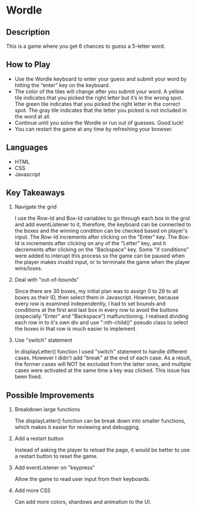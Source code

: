 # Wordle

## Description

This is a game where you get 6 chances to guess a 5-letter word.

## How to Play

- Use the Wordle keyboard to enter your guess and submit your word by hitting the “enter” key on the keyboard.
- The color of the tiles will change after you submit your word. A yellow tile indicates that you picked the right letter but it’s in the wrong spot. The green tile indicates that you picked the right letter in the correct spot. The gray tile indicates that the letter you picked is not included in the word at all.
- Continue until you solve the Wordle or run out of guesses. Good luck!
- You can restart the game at any time by refreshing your browser.

## Languages

- HTML
- CSS
- Javascript

## Key Takeaways

1. Navigate the grid

   I use the Row-Id and Box-Id variables to go through each box in the grid and add eventListener to it, therefore, the keyboard can be connected to the boxes and the winning condition can be checked based on player's input. The Row-Id increments after clicking on the "Enter" key. The Box-Id is increments after clicking on any of the "Letter" key, and it decrements after clicking on the "Backspace" key. Some "if conditions" were added to interupt this process so the game can be paused when the player makes invalid input, or to terminate the game when the player wins/loses.

2. Deal with "out-of-bounds"

   Since there are 30 boxes, my initial plan was to assign 0 to 29 to all boxes as their ID, then select them in Javascript. However, because every row is examined independently, I had to set bounds and conditions at the first and last box in every row to avoid the buttons (especially "Enter" and "Backspace") malfunctioning. I realised dividing each row in to it's own div and use ":nth-child()" pseudo class to select the boxes in that row is much easier to implement.

3. Use "switch" statement

   In displayLetter() function I used "switch" statement to handle different cases. However I didn't add "break" at the end of each case. As a result, the former cases will NOT be excluded from the latter ones, and multiple cases were activated at the same time a key was clicked. This issue has been fixed.

## Possible Improvements

1. Breakdown large functions

   The displayLetter() function can be break down into smaller functions, which makes it easier for reviewing and debugging.

2. Add a restart button

   Instead of asking the player to reload the page, it would be better to use a restart button to reset the game.

3. Add eventListener on "keypress"

   Allow the game to read user input from their keyboards.

4. Add more CSS

   Can add more colors, shardows and animation to the UI.
